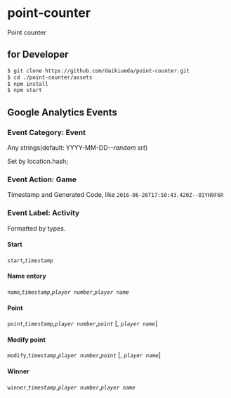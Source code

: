 # point-counter
Point counter

## for Developer

```Bash
$ git clone https://github.com/daikiueda/point-counter.git
$ cd ./point-counter/assets
$ npm install
$ npm start
```

## Google Analytics Events

### Event Category: Event

Any strings(default: YYYY-MM-DD--_random srt_)

Set by location.hash;

### Event Action: Game

Timestamp and Generated Code, like `2016-06-26T17:50:43.420Z--01YH9F6R`

### Event Label: Activity

Formatted by types.

#### Start

`start`,_`timestamp`_

#### Name entory

`name`,_`timestamp`_,_`player number`_,_`player name`_

#### Point

`point`,_`timestamp`_,_`player number`_,_`point`_ [, _`player name`_]

#### Modify point

`modify`,_`timestamp`_,_`player number`_,_`point`_ [, _`player name`_]

#### Winner

`winner`,_`timestamp`_,_`player number`_,_`player name`_

